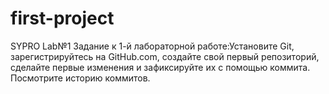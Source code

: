 # first-project
SYPRO Lab№1
Задание к 1-й лабораторной работе:Установите Git, зарегистрируйтесь на GitHub.com, создайте свой первый репозиторий, сделайте первые изменения и зафиксируйте их с помощью коммита. Посмотрите историю коммитов. 
